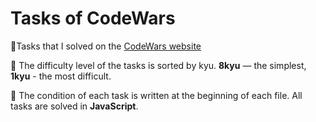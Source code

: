 # Tasks of CodeWars

📍Tasks that I solved on the <a href="https://www.codewars.com/">CodeWars website</a>  <a name="CodeWars"></a>

📖 The difficulty level of the tasks is sorted by kyu. **8kyu** — the simplest, **1kyu** - the most difficult.

📐 The condition of each task is written at the beginning of each file. All tasks are solved in **JavaScript**.